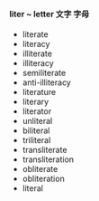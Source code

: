 #### liter ~ letter 文字 字母

- literate
- literacy
- illiterate
- illiteracy
- semiliterate
- anti-illiteracy
- literature
- literary
- literator
- unliteral
- biliteral
- triliteral
- transliterate
- transliteration
- obliterate
- obliteration
- literal
